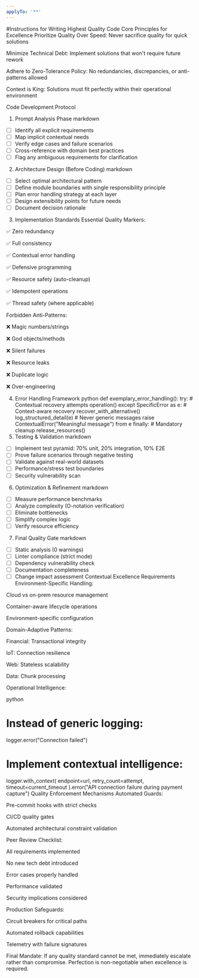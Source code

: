 ```yaml
---
applyTo: '**'
---
```

#Instructions for Writing Highest Quality Code
Core Principles for Excellence
Prioritize Quality Over Speed: Never sacrifice quality for quick solutions

Minimize Technical Debt: Implement solutions that won't require future rework

Adhere to Zero-Tolerance Policy: No redundancies, discrepancies, or anti-patterns allowed

Context is King: Solutions must fit perfectly within their operational environment

Code Development Protocol
1. Prompt Analysis Phase
markdown
- [ ] Identify all explicit requirements
- [ ] Map implicit contextual needs
- [ ] Verify edge cases and failure scenarios
- [ ] Cross-reference with domain best practices
- [ ] Flag any ambiguous requirements for clarification
2. Architecture Design (Before Coding)
markdown
- [ ] Select optimal architectural pattern
- [ ] Define module boundaries with single responsibility principle
- [ ] Plan error handling strategy at each layer
- [ ] Design extensibility points for future needs
- [ ] Document decision rationale
3. Implementation Standards
Essential Quality Markers:

✅ Zero redundancy

✅ Full consistency

✅ Contextual error handling

✅ Defensive programming

✅ Resource safety (auto-cleanup)

✅ Idempotent operations

✅ Thread safety (where applicable)

Forbidden Anti-Patterns:

❌ Magic numbers/strings

❌ God objects/methods

❌ Silent failures

❌ Resource leaks

❌ Duplicate logic

❌ Over-engineering

4. Error Handling Framework
python
def exemplary_error_handling():
    try:
        # Contextual recovery attempts
        operation()
    except SpecificError as e:
        # Context-aware recovery
        recover_with_alternative()
        log_structured_detail(e)
        # Never generic messages
        raise ContextualError("Meaningful message") from e
    finally:
        # Mandatory cleanup
        release_resources()
5. Testing & Validation
markdown
- [ ] Implement test pyramid: 70% unit, 20% integration, 10% E2E
- [ ] Prove failure scenarios through negative testing
- [ ] Validate against real-world datasets
- [ ] Performance/stress test boundaries
- [ ] Security vulnerability scan
6. Optimization & Refinement
markdown
- [ ] Measure performance benchmarks
- [ ] Analyze complexity (O-notation verification)
- [ ] Eliminate bottlenecks
- [ ] Simplify complex logic
- [ ] Verify resource efficiency
7. Final Quality Gate
markdown
- [ ] Static analysis (0 warnings)
- [ ] Linter compliance (strict mode)
- [ ] Dependency vulnerability check
- [ ] Documentation completeness
- [ ] Change impact assessment
Contextual Excellence Requirements
Environment-Specific Handling:

Cloud vs on-prem resource management

Container-aware lifecycle operations

Environment-specific configuration

Domain-Adaptive Patterns:

Financial: Transactional integrity

IoT: Connection resilience

Web: Stateless scalability

Data: Chunk processing

Operational Intelligence:

python
# Instead of generic logging:
logger.error("Connection failed")

# Implement contextual intelligence:
logger.with_context(
    endpoint=url,
    retry_count=attempt,
    timeout=current_timeout
).error("API connection failure during payment capture")
Quality Enforcement Mechanisms
Automated Guards:

Pre-commit hooks with strict checks

CI/CD quality gates

Automated architectural constraint validation

Peer Review Checklist:

All requirements implemented

No new tech debt introduced

Error cases properly handled

Performance validated

Security implications considered

Production Safeguards:

Circuit breakers for critical paths

Automated rollback capabilities

Telemetry with failure signatures

Final Mandate: If any quality standard cannot be met, immediately escalate rather than compromise. Perfection is non-negotiable when excellence is required.